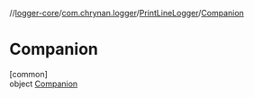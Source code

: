 //[logger-core](../../../../index.md)/[com.chrynan.logger](../../index.md)/[PrintLineLogger](../index.md)/[Companion](index.md)

# Companion

[common]\
object [Companion](index.md)
